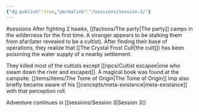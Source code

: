 ```yaml
---
{"dg-publish":true,"permalink":"/sessions/session-2/"}
---
```


#sessions
After fighting 2 hawks, [[factions/The party\|The party]] camps in the wilderness for the first time. A stranger appears to be stalking them from afar(later revealed to be a cultist).
After finding their base of operations, they realize that [[The Crystal Frost Cult\|the cult]]) has been poisoning the water supply of a nearby settlement.

They killed most of the cultists except [[npcs/Cultist escapee\|one who swam down the river and escaped]].
A magical book was found at the campsite. [[items/items/The Tome of Origin\|The Tome of Origin]]
Imp also briefly became aware of his [[concepts/meta-existance\|meta-existance]] with that perception roll.




Adventure continues in [[sessions/Session 3\|Session 3]]